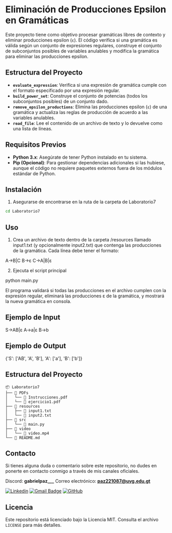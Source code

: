 # Eliminación de Producciones Epsilon en Gramáticas

Este proyecto tiene como objetivo procesar gramáticas libres de contexto y eliminar producciones epsilon (`ε`). El código verifica si una gramática es válida según un conjunto de expresiones regulares, construye el conjunto de subconjuntos posibles de variables anulables y modifica la gramática para eliminar las producciones epsilon.

## Estructura del Proyecto

- **`evaluate_expression`**: Verifica si una expresión de gramática cumple con el formato especificado por una expresión regular.
- **`build_power_set`**: Construye el conjunto de potencias (todos los subconjuntos posibles) de un conjunto dado.
- **`remove_epsilon_productions`**: Elimina las producciones epsilon (`ε`) de una gramática y actualiza las reglas de producción de acuerdo a las variables anulables.
- **`read_file`**: Lee el contenido de un archivo de texto y lo devuelve como una lista de líneas.

## Requisitos Previos

- **Python 3.x**: Asegúrate de tener Python instalado en tu sistema.
- **Pip (Opcional)**: Para gestionar dependencias adicionales si las hubiese, aunque el código no requiere paquetes externos fuera de los módulos estándar de Python.

## Instalación

1. Asegurarse de encontrarse en la ruta de la carpeta de Laboratorio7

```bash
cd Laboratorio7
```


## Uso

1. Crea un archivo de texto dentro de la carpeta /resources llamado input1.txt (y opcionalmente input2.txt) que contenga las producciones de la gramática. Cada línea debe tener el formato:

A->B|C
B->ε
C->A|B|ε

2. Ejecuta el script principal

python main.py

El programa validará si todas las producciones en el archivo cumplen con la expresión regular, eliminará las producciones ε de la gramática, y mostrará la nueva gramática en consola.

## Ejemplo de Input

S->AB|ε
A->a|ε
B->b

## Ejemplo de Output

{'S': ['AB', 'A', 'B'],
 'A': ['a'],
 'B': ['b']}


## Estructura del Proyecto

```
📦 Laboratorio7
├── 📂 PDFs
│   └── 📜 Instrucciones.pdf
│   └── 📜 ejercicio1.pdf
├── 📂 resources
│   ├── 📜 input1.txt
│   └── 📜 input2.txt
├── 📂 src
│   └── 📜 main.py
├── 📂 video
│   └── 📜 video.mp4
└── 📜 README.md
```

## Contacto

Si tienes alguna duda o comentario sobre este repositorio, no dudes en ponerte en contacto conmigo a través de mis canales oficiales.

Discord: **gabrielpaz___**
Correo electrónico: **paz221087@uvg.edu.gt**  

[![Linkedin](https://img.shields.io/badge/-username-blue?style=flat-square&logo=Linkedin&logoColor=white&link=LINK-DO-SEU-LINKEDIN)](https://www.linkedin.com/in/gabriel-paz-gapg/)
[![Gmail Badge](https://img.shields.io/badge/-seuemail@email.com-006bed?style=flat-square&logo=Gmail&logoColor=white&link=mailto:SEU-EMAIL)](mailto:SEU-EMAIL)
[![GitHub](https://img.shields.io/github/followers/iuricode?label=follow&style=social)](LINK-DO-SEU-GITHUB)

## Licencia

Este repositorio está licenciado bajo la Licencia MIT. Consulta el archivo `LICENSE` para más detalles.

